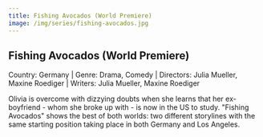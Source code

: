 ```yaml
---
title: Fishing Avocados (World Premiere)
image: /img/series/fishing-avocados.jpg
---
```


## Fishing Avocados (World Premiere)

Country: Germany | Genre: Drama, Comedy | Directors: Julia Mueller, Maxine Roediger | Writers: Julia Mueller, Maxine Roediger

Olivia is overcome with dizzying doubts when she learns that her ex-boyfriend - whom she broke up with - is now in the US to study. "Fishing Avocados" shows the best of both worlds: two different storylines with the same starting position taking place in both Germany and Los Angeles.
